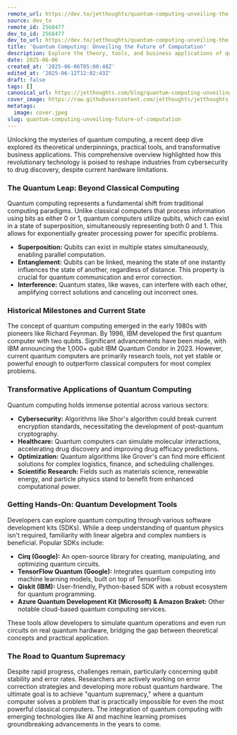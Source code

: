```yaml
---
remote_url: https://dev.to/jetthoughts/quantum-computing-unveiling-the-future-of-computation-37b2
source: dev_to
remote_id: 2568477
dev_to_id: 2568477
dev_to_url: https://dev.to/jetthoughts/quantum-computing-unveiling-the-future-of-computation-37b2
title: 'Quantum Computing: Unveiling the Future of Computation'
description: Explore the theory, tools, and business applications of quantum computing, from its fundamental principles to its potential to revolutionize industries like cybersecurity and drug discovery.
date: 2025-06-06
created_at: '2025-06-06T05:00:48Z'
edited_at: '2025-06-12T12:02:43Z'
draft: false
tags: []
canonical_url: https://jetthoughts.com/blog/quantum-computing-unveiling-future-of-computation/
cover_image: https://raw.githubusercontent.com/jetthoughts/jetthoughts.github.io/master/content/blog/quantum-computing-unveiling-future-of-computation/cover.jpeg
metatags:
  image: cover.jpeg
slug: quantum-computing-unveiling-future-of-computation
---
```

Unlocking the mysteries of quantum computing, a recent deep dive explored its theoretical underpinnings, practical tools, and transformative business applications. This comprehensive overview highlighted how this revolutionary technology is poised to reshape industries from cybersecurity to drug discovery, despite current hardware limitations.

### The Quantum Leap: Beyond Classical Computing

Quantum computing represents a fundamental shift from traditional computing paradigms. Unlike classical computers that process information using bits as either 0 or 1, quantum computers utilize qubits, which can exist in a state of superposition, simultaneously representing both 0 and 1. This allows for exponentially greater processing power for specific problems.

*   **Superposition:** Qubits can exist in multiple states simultaneously, enabling parallel computation.
*   **Entanglement:** Qubits can be linked, meaning the state of one instantly influences the state of another, regardless of distance. This property is crucial for quantum communication and error correction.
*   **Interference:** Quantum states, like waves, can interfere with each other, amplifying correct solutions and canceling out incorrect ones.

### Historical Milestones and Current State

The concept of quantum computing emerged in the early 1980s with pioneers like Richard Feynman. By 1996, IBM developed the first quantum computer with two qubits. Significant advancements have been made, with IBM announcing the 1,000+ qubit IBM Quantum Condor in 2023. However, current quantum computers are primarily research tools, not yet stable or powerful enough to outperform classical computers for most complex problems.

### Transformative Applications of Quantum Computing

Quantum computing holds immense potential across various sectors:

*   **Cybersecurity:** Algorithms like Shor's algorithm could break current encryption standards, necessitating the development of post-quantum cryptography.
*   **Healthcare:** Quantum computers can simulate molecular interactions, accelerating drug discovery and improving drug efficacy predictions.
*   **Optimization:** Quantum algorithms like Grover's can find more efficient solutions for complex logistics, finance, and scheduling challenges.
*   **Scientific Research:** Fields such as materials science, renewable energy, and particle physics stand to benefit from enhanced computational power.

### Getting Hands-On: Quantum Development Tools

Developers can explore quantum computing through various software development kits (SDKs). While a deep understanding of quantum physics isn't required, familiarity with linear algebra and complex numbers is beneficial. Popular SDKs include:

*   **Cirq (Google):** An open-source library for creating, manipulating, and optimizing quantum circuits.
*   **TensorFlow Quantum (Google):** Integrates quantum computing into machine learning models, built on top of TensorFlow.
*   **Qiskit (IBM):** User-friendly, Python-based SDK with a robust ecosystem for quantum programming.
*   **Azure Quantum Development Kit (Microsoft) & Amazon Braket:** Other notable cloud-based quantum computing services.

These tools allow developers to simulate quantum operations and even run circuits on real quantum hardware, bridging the gap between theoretical concepts and practical application.

### The Road to Quantum Supremacy

Despite rapid progress, challenges remain, particularly concerning qubit stability and error rates. Researchers are actively working on error correction strategies and developing more robust quantum hardware. The ultimate goal is to achieve "quantum supremacy," where a quantum computer solves a problem that is practically impossible for even the most powerful classical computers. The integration of quantum computing with emerging technologies like AI and machine learning promises groundbreaking advancements in the years to come.
